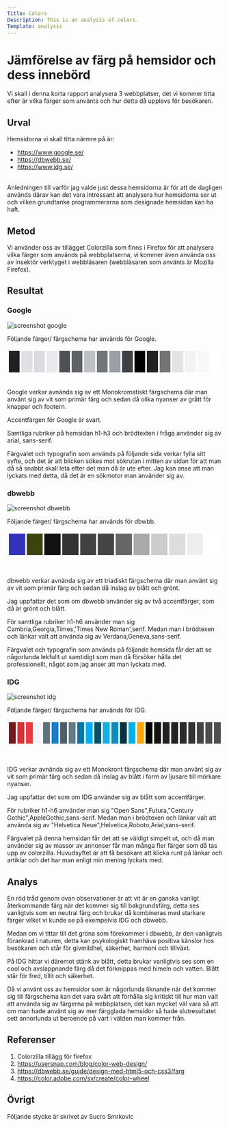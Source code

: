 ```yaml
---
Title: Colors
Description: This is an analysis of colors.
Template: analysis
---
```

# Jämförelse av färg på hemsidor och dess innebörd

Vi skall i denna korta rapport analysera 3 webbplatser, det vi kommer titta efter är vilka färger som använts och hur detta då upplevs för besökaren.

Urval
-----------------------

Hemsidorna vi skall titta närmre på är:
* https://www.google.se/
* https://dbwebb.se/
* https://www.idg.se/

<br>
Anledningen till varför jag valde just dessa hemsidorna är för att de dagligen används därav kan det vara intressant att analysera hur hemsidorna ser ut och vilken grundtanke programmerarna som designade hemsidan kan ha haft.

Metod
-----------------------

Vi använder oss av tillägget Colorzilla som finns i Firefox för att analysera vilka färger som används på webbplatserna, vi kommer även använda oss av insektör verktyget i webbläsaren (webbläsaren som använts är Mozilla Firefox).

Resultat
-----------------------

<h3>Google</h3>

![screenshot google](%base_url%/image/google.png)

Följande färger/ färgschema har används för Google.
<table style="border-spacing: 4px; border-collapse: separate">
<tr>
<td style="height: 50px; width: 50px; background-color: #202124">
<td style="height: 50px; width: 50px; background-color: #dfe1e5">
<td style="height: 50px; width: 50px; background-color: #dadce0">
<td style="height: 50px; width: 50px; background-color: #e8eaed">
<td style="height: 50px; width: 50px; background-color: #4d5156">
<td style="height: 50px; width: 50px; background-color: #5f6368">
<td style="height: 50px; width: 50px; background-color: #bdc1c6">
<td style="height: 50px; width: 50px; background-color: #70757a">
<td style="height: 50px; width: 50px; background-color: #9aa0a6">
<td style="height: 50px; width: 50px; background-color: #3c4043">
<td style="height: 50px; width: 50px; background-color: #000000">
<td style="height: 50px; width: 50px; background-color: #212121">
<td style="height: 50px; width: 50px; background-color: #757575">
<td style="height: 50px; width: 50px; background-color: #e3e3e3">
<td style="height: 50px; width: 50px; background-color: #f2f2f2">
<td style="height: 50px; width: 50px; background-color: #f8f9fa">
<td style="height: 50px; width: 50px; background-color: #ffffff">
</tr>
</table>
<br>
Google verkar avnända sig av ett Monokromatiskt färgschema där man använt sig av vit som primär färg och sedan då olika nyanser av grått för knappar och footern.

Accentfärgen för Google är svart.

Samtliga rubriker på hemsidan h1-h3 och brödtexten i fråga använder sig av arial, sans-serif. 

Färgvalet och typografin som används på följande sida verkar fylla sitt syfte, och det är att blicken sökes mot sökrutan i mitten av sidan för att man då så snabbt skall leta efter det man då är ute efter. Jag kan anse att man lyckats med detta, då det är en sökmotor man använder sig av.

<h3>dbwebb</h3>

![screenshot dbwebb](%base_url%/image/dbwebb.png)

Följande färger/ färgschema har används för dbwbb.
<table style="border-spacing: 4px; border-collapse: separate">
<tr>
<td style="height: 50px; width: 50px; background-color: #3333bb">
<td style="height: 50px; width: 50px; background-color: #3b440d">
<td style="height: 50px; width: 50px; background-color: #111111">
<td style="height: 50px; width: 50px; background-color: #333333">
<td style="height: 50px; width: 50px; background-color: #424242">
<td style="height: 50px; width: 50px; background-color: #444444">
<td style="height: 50px; width: 50px; background-color: #666666">
<td style="height: 50px; width: 50px; background-color: #aaaaaa">
<td style="height: 50px; width: 50px; background-color: #cccccc">
<td style="height: 50px; width: 50px; background-color: #dddddd">
<td style="height: 50px; width: 50px; background-color: #eeeeee">
<td style="height: 50px; width: 50px; background-color: #ffffff">
</tr>
</table>

<br>

dbwebb verkar avnända sig av ett triadiskt färgschema där man använt sig av vit som primär färg och sedan då inslag av blått och grönt.

Jag uppfattar det som om dbwebb använder sig av två accentfärger, som då är grönt och blått.

För samtliga rubriker h1-h6 använder man sig Cambria,Georgia,Times,'Times New Roman',serif. Medan man i brödtexen och länkar valt att använda sig av Verdana,Geneva,sans-serif.

Färgvalet och typografin som används på följande hemsida får det att se någorlunda lekfullt ut samtidigt som man då försöker hålla det professionellt, något som jag anser att man lyckats med.

<h3>IDG</h3>

![screenshot idg](%base_url%/image/idg.png)

Följande färger/ färgschema har används för IDG.
<table style="border-spacing: 4px; border-collapse: separate">
<tr>
<td style="height: 50px; width: 50px; background-color: #731a1d">
<td style="height: 50px; width: 50px; background-color: #d93237">
<td style="height: 50px; width: 50px; background-color: #f2373e">
<td style="height: 50px; width: 50px; background-color: #f3f6f9">
<td style="height: 50px; width: 50px; background-color: #5d7180">
<td style="height: 50px; width: 50px; background-color: #187ec7">
<td style="height: 50px; width: 50px; background-color: #4e5e69">
<td style="height: 50px; width: 50px; background-color: #607d8b">
<td style="height: 50px; width: 50px; background-color: #0078a8">
<td style="height: 50px; width: 50px; background-color: #01aef4">
<td style="height: 50px; width: 50px; background-color: #085069">
<td style="height: 50px; width: 50px; background-color: #12b1e8">
<td style="height: 50px; width: 50px; background-color: #0e8bbe">
<td style="height: 50px; width: 50px; background-color: #053140">
<td style="height: 50px; width: 50px; background-color: #00b1e3">
<td style="height: 50px; width: 50px; background-color: #ffa500">
<td style="height: 50px; width: 50px; background-color: #000000">
<td style="height: 50px; width: 50px; background-color: #111111">
<td style="height: 50px; width: 50px; background-color: #212121">
<td style="height: 50px; width: 50px; background-color: #222222">
<td style="height: 50px; width: 50px; background-color: #2b2b2b">
<td style="height: 50px; width: 50px; background-color: #333333">
<td style="height: 50px; width: 50px; background-color: #444444">
<td style="height: 50px; width: 50px; background-color: #4d4d4d">
<td style="height: 50px; width: 50px; background-color: #4f4f4f">
<td style="height: 50px; width: 50px; background-color: #bbbbbb">
<td style="height: 50px; width: 50px; background-color: #bfbfbf">
<td style="height: 50px; width: 50px; background-color: #cccccc">
<td style="height: 50px; width: 50px; background-color: #dddddd">
<td style="height: 50px; width: 50px; background-color: #eeeeee">
<td style="height: 50px; width: 50px; background-color: #efefef">
<td style="height: 50px; width: 50px; background-color: #ffffff">
</tr>
</table>
<br>

IDG verkar avnända sig av ett Monokront färgschema där man använt sig av vit som primär färg och sedan då inslag av blått i form av ljusare till mörkare nyanser.

Jag uppfattar det som om IDG använder sig av blått som accentfärger.

För rubriker h1-h6 använder man sig "Open Sans",Futura,"Century Gothic",AppleGothic,sans-serif. Medan man i brödtexen och länkar valt att använda sig av "Helvetica Neue",Helvetica,Roboto,Arial,sans-serif.

Färgvalet på denna hemsidan får det att se väldigt simpelt ut, och då man använder sig av massor av annonser får man många fler färger som då tas upp av colorzilla. Huvudsyftet är att få besökare att klicka runt på länkar och artiklar och det har man enligt min mening lyckats med.

Analys
-----------------------

En röd tråd genom ovan observationer är att vit är en ganska vanligt återkommande färg när det kommer sig till bakgrundsfärg, detta ses vanligtvis som en neutral färg och brukar då kombineras med starkare färger vilket vi kunde se på exempelvis IDG och dbwebb. 

Medan om vi tittar till det gröna som förekommer i dbwebb, är den vanligtvis förankrad i naturen, detta kan psykologiskt framhäva positiva känslor hos besökaren och står för givmildhet, säkerhet, harmoni och tillväxt.

På IDG hittar vi däremot stänk av blått, detta brukar vanligtvis ses som en cool och avslappnande färg då det förknippas med himeln och vatten. Blått står för fred, tillit och säkerhet.

Då vi använt oss av hemsidor som är någorlunda liknande när det kommer sig till färgschema kan det vara svårt att förhålla sig kritiskt till hur man valt att använda sig av färgerna på webbplatsen, det kan mycket väl vara så att om man hade använt sig av mer färgglada hemsidor så hade slutresultatet sett annorlunda ut beroende på vart i välden man kommer från.

Referenser
-----------------------

1. Colorzilla tillägg för firefox
2. https://usersnap.com/blog/color-web-design/
3. https://dbwebb.se/guide/design-med-html5-och-css3/farg
4. https://color.adobe.com/sv/create/color-wheel

Övrigt
-----------------------

Följande stycke är skrivet av Sucro Smrkovic
